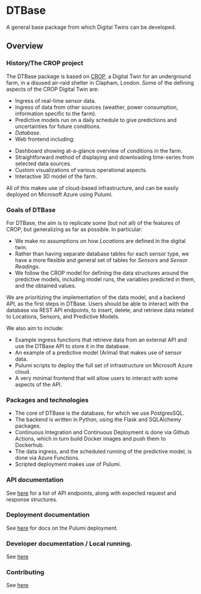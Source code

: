 # DTBase
A general base package from which Digital Twins can be developed.

## Overview

### History/The CROP project

The DTBase package is based on [CROP](https://github.com/alan-turing-institute/CROP), a Digital Twin for an underground farm, in a disused air-raid shelter in Clapham, London.   Some of the defining aspects of the CROP Digital Twin are:
* Ingress of real-time sensor data.
* Ingress of data from other sources (weather, power consumption, information specific to the farm).
* Predictive models run on a daily schedule to give predictions and uncertainties for future conditions.
* *Database*.
* Web frontend including:
 - Dashboard showing at-a-glance overview of conditions in the farm.
 - Straightforward method of displaying and downloading time-series from selected data sources.
 - Custom visualizations of various operational aspects.
 - Interactive 3D model of the farm.

All of this makes use of cloud-based infrastructure, and can be easily deployed on Microsoft Azure using Pulumi.

### Goals of DTBase

For DTBase, the aim is to replicate some (but not all) of the features of CROP, but generalizing as far as possible.  In particular:
* We make no assumptions on how *Locations* are defined in the digital twin.
* Rather than having separate database tables for each sensor type, we have a more flexible and general set of tables for *Sensors* and *Sensor Readings*.
* We follow the CROP model for defining the data structures around the predictive models, including model runs, the variables predicted in them, and the obtained values.

We are prioritizing the implementation of the data model, and a backend API, as the first steps in DTBase.  Users should be able to interact with the database via REST API endpoints, to insert, delete, and retrieve data related to Locations, Sensors, and Predictive Models.

We also aim to include:
* Example ingress functions that retrieve data from an external API and use the DTBase API to store it in the database.
* An example of a predictive model (Arima) that makes use of sensor data.
* Pulumi scripts to deploy the full set of infrastructure on Microsoft Azure cloud.
* A very minimal frontend that will allow users to interact with some aspects of the API.

### Packages and technologies

* The core of DTBase is the database, for which we use PostgresSQL.
* The backend is written in Python, using the Flask and SQLAlchemy packages.
* Continuous Integration and Continuous Deployment is done via Github Actions, which in turn build Docker images and push them to Dockerhub.
* The data ingress, and the scheduled running of the predictive model, is done via Azure Functions.
* Scripted deployment makes use of Pulumi.

### API documentation

See [here](backend/README.md) for a list of API endpoints, along with expected request and response structures.


### Deployment documentation

See [here](infrastructure/README.md) for docs on the Pulumi deployment.

### Developer documentation / Local running.

See [here](DeveloperDocs.md)

### Contributing

See [here](Contributing.md)